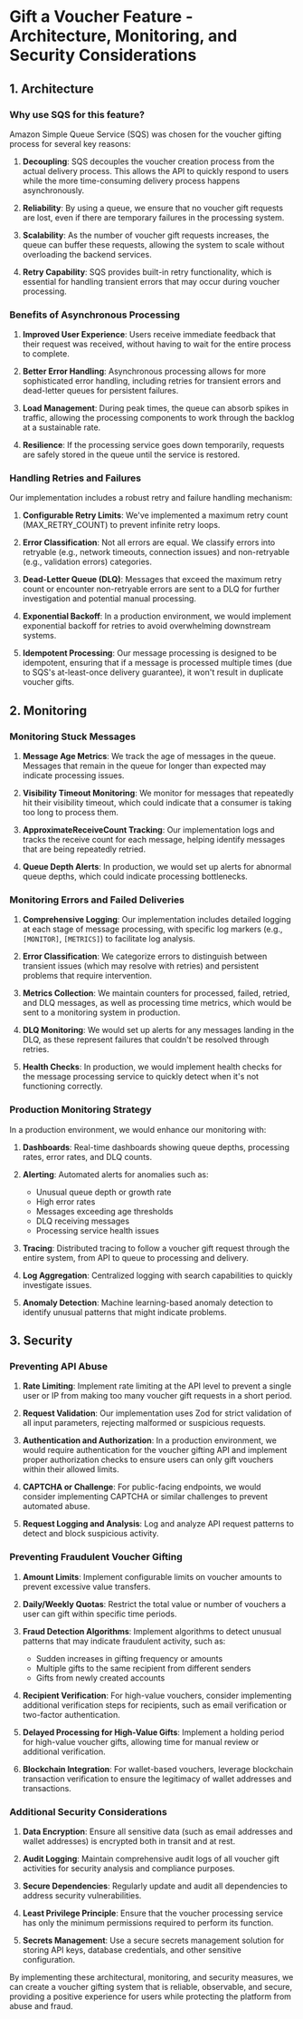 # Gift a Voucher Feature - Architecture, Monitoring, and Security Considerations

## 1. Architecture

### Why use SQS for this feature?

Amazon Simple Queue Service (SQS) was chosen for the voucher gifting process for several key reasons:

1. **Decoupling**: SQS decouples the voucher creation process from the actual delivery process. This allows the API to quickly respond to users while the more time-consuming delivery process happens asynchronously.

2. **Reliability**: By using a queue, we ensure that no voucher gift requests are lost, even if there are temporary failures in the processing system.

3. **Scalability**: As the number of voucher gift requests increases, the queue can buffer these requests, allowing the system to scale without overloading the backend services.

4. **Retry Capability**: SQS provides built-in retry functionality, which is essential for handling transient errors that may occur during voucher processing.

### Benefits of Asynchronous Processing

1. **Improved User Experience**: Users receive immediate feedback that their request was received, without having to wait for the entire process to complete.

2. **Better Error Handling**: Asynchronous processing allows for more sophisticated error handling, including retries for transient errors and dead-letter queues for persistent failures.

3. **Load Management**: During peak times, the queue can absorb spikes in traffic, allowing the processing components to work through the backlog at a sustainable rate.

4. **Resilience**: If the processing service goes down temporarily, requests are safely stored in the queue until the service is restored.

### Handling Retries and Failures

Our implementation includes a robust retry and failure handling mechanism:

1. **Configurable Retry Limits**: We've implemented a maximum retry count (MAX_RETRY_COUNT) to prevent infinite retry loops.

2. **Error Classification**: Not all errors are equal. We classify errors into retryable (e.g., network timeouts, connection issues) and non-retryable (e.g., validation errors) categories.

3. **Dead-Letter Queue (DLQ)**: Messages that exceed the maximum retry count or encounter non-retryable errors are sent to a DLQ for further investigation and potential manual processing.

4. **Exponential Backoff**: In a production environment, we would implement exponential backoff for retries to avoid overwhelming downstream systems.

5. **Idempotent Processing**: Our message processing is designed to be idempotent, ensuring that if a message is processed multiple times (due to SQS's at-least-once delivery guarantee), it won't result in duplicate voucher gifts.

## 2. Monitoring

### Monitoring Stuck Messages

1. **Message Age Metrics**: We track the age of messages in the queue. Messages that remain in the queue for longer than expected may indicate processing issues.

2. **Visibility Timeout Monitoring**: We monitor for messages that repeatedly hit their visibility timeout, which could indicate that a consumer is taking too long to process them.

3. **ApproximateReceiveCount Tracking**: Our implementation logs and tracks the receive count for each message, helping identify messages that are being repeatedly retried.

4. **Queue Depth Alerts**: In production, we would set up alerts for abnormal queue depths, which could indicate processing bottlenecks.

### Monitoring Errors and Failed Deliveries

1. **Comprehensive Logging**: Our implementation includes detailed logging at each stage of message processing, with specific log markers (e.g., `[MONITOR]`, `[METRICS]`) to facilitate log analysis.

2. **Error Classification**: We categorize errors to distinguish between transient issues (which may resolve with retries) and persistent problems that require intervention.

3. **Metrics Collection**: We maintain counters for processed, failed, retried, and DLQ messages, as well as processing time metrics, which would be sent to a monitoring system in production.

4. **DLQ Monitoring**: We would set up alerts for any messages landing in the DLQ, as these represent failures that couldn't be resolved through retries.

5. **Health Checks**: In production, we would implement health checks for the message processing service to quickly detect when it's not functioning correctly.

### Production Monitoring Strategy

In a production environment, we would enhance our monitoring with:

1. **Dashboards**: Real-time dashboards showing queue depths, processing rates, error rates, and DLQ counts.

2. **Alerting**: Automated alerts for anomalies such as:
   - Unusual queue depth or growth rate
   - High error rates
   - Messages exceeding age thresholds
   - DLQ receiving messages
   - Processing service health issues

3. **Tracing**: Distributed tracing to follow a voucher gift request through the entire system, from API to queue to processing and delivery.

4. **Log Aggregation**: Centralized logging with search capabilities to quickly investigate issues.

5. **Anomaly Detection**: Machine learning-based anomaly detection to identify unusual patterns that might indicate problems.

## 3. Security

### Preventing API Abuse

1. **Rate Limiting**: Implement rate limiting at the API level to prevent a single user or IP from making too many voucher gift requests in a short period.

2. **Request Validation**: Our implementation uses Zod for strict validation of all input parameters, rejecting malformed or suspicious requests.

3. **Authentication and Authorization**: In a production environment, we would require authentication for the voucher gifting API and implement proper authorization checks to ensure users can only gift vouchers within their allowed limits.

4. **CAPTCHA or Challenge**: For public-facing endpoints, we would consider implementing CAPTCHA or similar challenges to prevent automated abuse.

5. **Request Logging and Analysis**: Log and analyze API request patterns to detect and block suspicious activity.

### Preventing Fraudulent Voucher Gifting

1. **Amount Limits**: Implement configurable limits on voucher amounts to prevent excessive value transfers.

2. **Daily/Weekly Quotas**: Restrict the total value or number of vouchers a user can gift within specific time periods.

3. **Fraud Detection Algorithms**: Implement algorithms to detect unusual patterns that may indicate fraudulent activity, such as:
   - Sudden increases in gifting frequency or amounts
   - Multiple gifts to the same recipient from different senders
   - Gifts from newly created accounts

4. **Recipient Verification**: For high-value vouchers, consider implementing additional verification steps for recipients, such as email verification or two-factor authentication.

5. **Delayed Processing for High-Value Gifts**: Implement a holding period for high-value voucher gifts, allowing time for manual review or additional verification.

6. **Blockchain Integration**: For wallet-based vouchers, leverage blockchain transaction verification to ensure the legitimacy of wallet addresses and transactions.

### Additional Security Considerations

1. **Data Encryption**: Ensure all sensitive data (such as email addresses and wallet addresses) is encrypted both in transit and at rest.

2. **Audit Logging**: Maintain comprehensive audit logs of all voucher gift activities for security analysis and compliance purposes.

3. **Secure Dependencies**: Regularly update and audit all dependencies to address security vulnerabilities.

4. **Least Privilege Principle**: Ensure that the voucher processing service has only the minimum permissions required to perform its function.

5. **Secrets Management**: Use a secure secrets management solution for storing API keys, database credentials, and other sensitive configuration.

By implementing these architectural, monitoring, and security measures, we can create a voucher gifting system that is reliable, observable, and secure, providing a positive experience for users while protecting the platform from abuse and fraud.
